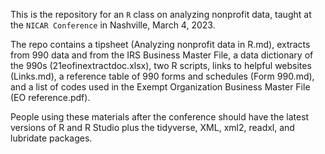 This is the repository for an <code>R</code> class on analyzing nonprofit data, taught at the <code>NICAR Conference</code> in Nashville, March 4, 2023. 

The repo contains a tipsheet (Analyzing nonprofit data in R.md), extracts from 990 data and from the IRS Business Master File, a data dictionary of the 990s (21eofinextractdoc.xlsx), two R scripts, links to helpful websites (Links.md), a reference table of 990 forms and schedules (Form 990.md), and a list of codes used in the Exempt Organization Business Master File (EO reference.pdf).

People using these materials after the conference should have the latest versions of R and R Studio plus the tidyverse, XML, xml2, readxl, and lubridate packages.
